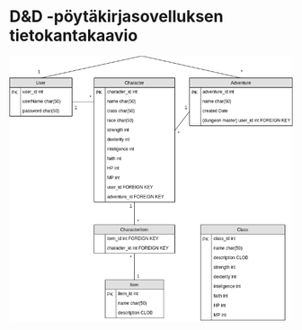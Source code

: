 # D&D -pöytäkirjasovelluksen tietokantakaavio

![alustava tietokannan relaatiomalli](https://github.com/HegePI/tsoha-2020-projekti/blob/master/pictures/init-relationmodel.png)